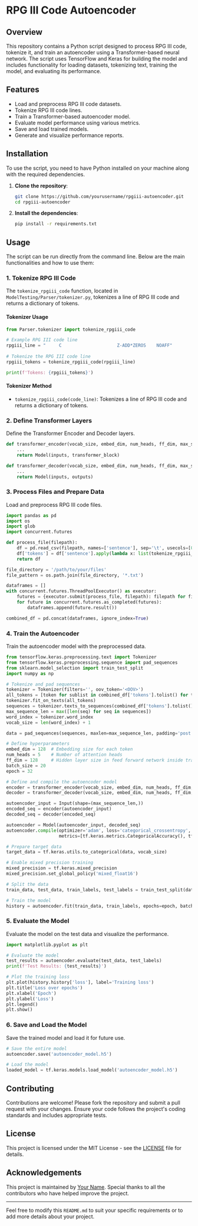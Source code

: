 
# RPG III Code Autoencoder

## Overview

This repository contains a Python script designed to process RPG III code, tokenize it, and train an autoencoder using a Transformer-based neural network. The script uses TensorFlow and Keras for building the model and includes functionality for loading datasets, tokenizing text, training the model, and evaluating its performance.

## Features

- Load and preprocess RPG III code datasets.
- Tokenize RPG III code lines.
- Train a Transformer-based autoencoder model.
- Evaluate model performance using various metrics.
- Save and load trained models.
- Generate and visualize performance reports.

## Installation

To use the script, you need to have Python installed on your machine along with the required dependencies.

1. **Clone the repository**:
    ```sh
    git clone https://github.com/yourusername/rpgiii-autoencoder.git
    cd rpgiii-autoencoder
    ```

2. **Install the dependencies**:
    ```sh
    pip install -r requirements.txt
    ```

## Usage

The script can be run directly from the command line. Below are the main functionalities and how to use them:

### 1. Tokenize RPG III Code

The `tokenize_rpgiii_code` function, located in `ModelTesting/Parser/tokenizer.py`, tokenizes a line of RPG III code and returns a dictionary of tokens.

#### Tokenizer Usage

```python
from Parser.tokenizer import tokenize_rpgiii_code

# Example RPG III code line
rpgiii_line = "     C                     Z-ADD*ZEROS    NOAFF"
              
# Tokenize the RPG III code line
rpgiii_tokens = tokenize_rpgiii_code(rpgiii_line)

print(f'Tokens: {rpgiii_tokens}')
```

#### Tokenizer Method

- `tokenize_rpgiii_code(code_line)`: Tokenizes a line of RPG III code and returns a dictionary of tokens.

### 2. Define Transformer Layers

Define the Transformer Encoder and Decoder layers.

```python
def transformer_encoder(vocab_size, embed_dim, num_heads, ff_dim, max_sequence_len, rate=0.1):
    ...
    return Model(inputs, transformer_block)

def transformer_decoder(vocab_size, embed_dim, num_heads, ff_dim, max_sequence_len, rate=0.1):
    ...
    return Model(inputs, outputs)
```

### 3. Process Files and Prepare Data

Load and preprocess RPG III code files.

```python
import pandas as pd
import os
import glob
import concurrent.futures

def process_file(filepath):
    df = pd.read_csv(filepath, names=['sentence'], sep='\t', usecols=[0])
    df['tokens'] = df['sentence'].apply(lambda x: list(tokenize_rpgiii_code(x).values()))
    return df

file_directory = '/path/to/your/files'
file_pattern = os.path.join(file_directory, '*.txt')

dataframes = []
with concurrent.futures.ThreadPoolExecutor() as executor:
    futures = {executor.submit(process_file, filepath): filepath for filepath in glob.glob(file_pattern)}
    for future in concurrent.futures.as_completed(futures):
        dataframes.append(future.result())

combined_df = pd.concat(dataframes, ignore_index=True)
```

### 4. Train the Autoencoder

Train the autoencoder model with the preprocessed data.

```python
from tensorflow.keras.preprocessing.text import Tokenizer
from tensorflow.keras.preprocessing.sequence import pad_sequences
from sklearn.model_selection import train_test_split
import numpy as np

# Tokenize and pad sequences
tokenizer = Tokenizer(filters='', oov_token='<OOV>')
all_tokens = [token for sublist in combined_df['tokens'].tolist() for token in sublist]
tokenizer.fit_on_texts(all_tokens)
sequences = tokenizer.texts_to_sequences(combined_df['tokens'].tolist())
max_sequence_len = max([len(seq) for seq in sequences])
word_index = tokenizer.word_index
vocab_size = len(word_index) + 1

data = pad_sequences(sequences, maxlen=max_sequence_len, padding='post')

# Define hyperparameters
embed_dim = 128  # Embedding size for each token
num_heads = 5    # Number of attention heads
ff_dim = 128     # Hidden layer size in feed forward network inside transformer
batch_size = 20 
epoch = 32

# Define and compile the autoencoder model
encoder = transformer_encoder(vocab_size, embed_dim, num_heads, ff_dim, max_sequence_len)
decoder = transformer_decoder(vocab_size, embed_dim, num_heads, ff_dim, max_sequence_len)

autoencoder_input = Input(shape=(max_sequence_len,))
encoded_seq = encoder(autoencoder_input)
decoded_seq = decoder(encoded_seq)

autoencoder = Model(autoencoder_input, decoded_seq)
autoencoder.compile(optimizer='adam', loss='categorical_crossentropy',
                    metrics=[tf.keras.metrics.CategoricalAccuracy(), tf.metrics.Precision(), tf.metrics.Recall()])

# Prepare target data
target_data = tf.keras.utils.to_categorical(data, vocab_size)

# Enable mixed precision training
mixed_precision = tf.keras.mixed_precision
mixed_precision.set_global_policy('mixed_float16')

# Split the data
train_data, test_data, train_labels, test_labels = train_test_split(data, target_data, test_size=0.2, random_state=42)

# Train the model
history = autoencoder.fit(train_data, train_labels, epochs=epoch, batch_size=batch_size)
```

### 5. Evaluate the Model

Evaluate the model on the test data and visualize the performance.

```python
import matplotlib.pyplot as plt

# Evaluate the model
test_results = autoencoder.evaluate(test_data, test_labels)
print(f'Test Results: {test_results}')

# Plot the training loss
plt.plot(history.history['loss'], label='Training loss')
plt.title('Loss over epochs')
plt.xlabel('Epoch')
plt.ylabel('Loss')
plt.legend()
plt.show()
```

### 6. Save and Load the Model

Save the trained model and load it for future use.

```python
# Save the entire model
autoencoder.save('autoencoder_model.h5')

# Load the model
loaded_model = tf.keras.models.load_model('autoencoder_model.h5')
```

## Contributing

Contributions are welcome! Please fork the repository and submit a pull request with your changes. Ensure your code follows the project's coding standards and includes appropriate tests.

## License

This project is licensed under the MIT License - see the [LICENSE](LICENSE) file for details.

## Acknowledgements

This project is maintained by [Your Name](https://github.com/yourusername). Special thanks to all the contributors who have helped improve the project.

---

Feel free to modify this `README.md` to suit your specific requirements or to add more details about your project.
